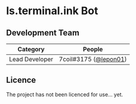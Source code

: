 # ls.terminal.ink Bot

## Development Team
Category            | People
------------------- | --------------------------
Lead Developer      | 7coil#3175 ([@lepon01](https://github.com/lepon01))

## Licence
The project has not been licenced for use... yet.
